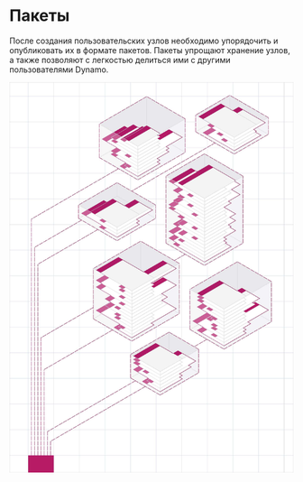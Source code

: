 # Пакеты

После создания пользовательских узлов необходимо упорядочить и опубликовать их в формате пакетов. Пакеты упрощают хранение узлов, а также позволяют с легкостью делиться ими с другими пользователями Dynamo.

![IMAGE](<../images/6-2/packages cover.jpg>)
